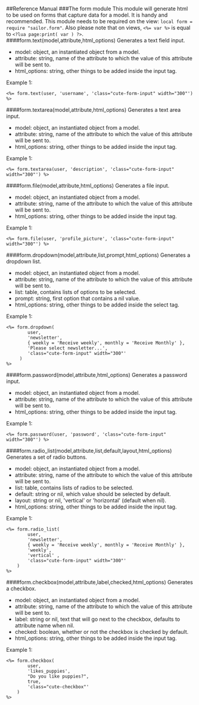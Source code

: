 ##Reference Manual
###The form module
This module will generate html to be used on forms that capture data for a model. It is handy and recommended. This module needs to be required on the view: `local form = require "sailor.form"`. Also please note that on views, `<%= var %>` is equal to `<?lua page:print( var ) ?>`.
####form.text(model,attribute,html_options)
Generates a text field input.
* model: object, an instantiated object from a model.
* attribute: string, name of the attribute to which the value of this attribute will be sent to.
* html_options: string, other things to be added inside the input tag.

Example 1: 

    <%= form.text(user, 'username', 'class="cute-form-input" width="300"') %>


####form.textarea(model,attribute,html_options)
Generates a text area input.
* model: object, an instantiated object from a model.
* attribute: string, name of the attribute to which the value of this attribute will be sent to.
* html_options: string, other things to be added inside the input tag.

Example 1: 

    <%= form.textarea(user, 'description', 'class="cute-form-input" width="300"') %>

####form.file(model,attribute,html_options)
Generates a file input.
* model: object, an instantiated object from a model.
* attribute: string, name of the attribute to which the value of this attribute will be sent to.
* html_options: string, other things to be added inside the input tag.

Example 1: 

    <%= form.file(user, 'profile_picture', 'class="cute-form-input" width="300"') %>

####form.dropdown(model,attribute,list,prompt,html_options)
Generates a dropdown list.
* model: object, an instantiated object from a model.
* attribute: string, name of the attribute to which the value of this attribute will be sent to.
* list: table, contains lists of options to be selected.
* prompt: string, first option that contains a nil value.
* html_options: string, other things to be added inside the select tag.

Example 1: 

    <%= form.dropdown( 
            user,  
            'newsletter',  
            { weekly = 'Receive weekly', monthly = 'Receive Monthly' }, 
            'Please select newsletter...', 
            'class="cute-form-input" width="300"'
         ) 
    %>

####form.password(model,attribute,html_options)
Generates a password input.
* model: object, an instantiated object from a model.
* attribute: string, name of the attribute to which the value of this attribute will be sent to.
* html_options: string, other things to be added inside the input tag.

Example 1: 

    <%= form.password(user, 'password', 'class="cute-form-input" width="300"') %>

####form.radio_list(model,attribute,list,default,layout,html_options)
Generates a set of radio buttons.
* model: object, an instantiated object from a model.
* attribute: string, name of the attribute to which the value of this attribute will be sent to.
* list: table, contains lists of radios to be selected.
* default: string or nil, which value should be selected by default.
* layout: string or nil, 'vertical' or 'horizontal' (default when nil).
* html_options: string, other things to be added inside the input tag.

Example 1: 

    <%= form.radio_list( 
            user,  
            'newsletter',  
            { weekly = 'Receive weekly', monthly = 'Receive Monthly' }, 
            'weekly',
            'vertical' , 
            'class="cute-form-input" width="300"'
        ) 
    %>

####form.checkbox(model,attribute,label,checked,html_options)
Generates a checkbox.
* model: object, an instantiated object from a model.
* attribute: string, name of the attribute to which the value of this attribute will be sent to.
* label: string or nil, text that will go next to the checkbox, defaults to attribute name when nil.
* checked: boolean, whether or not the checkbox is checked by default.
* html_options: string, other things to be added inside the input tag.

Example 1: 

    <%= form.checkbox( 
            user,  
            'likes_puppies',  
            "Do you like puppies?", 
            true, 
            'class="cute-checkbox"'
        ) 
    %>

